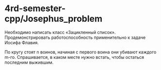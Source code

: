 # 4rd-semester-cpp/Josephus_problem

Необходимо написать класс «Зацикленный список». Продемонстрировать работоспособность применительно к задаче Иосифа Флавия.

По кругу стоят n воинов, начиная с первого воина они убивают каждого m-го. Спрашивается, в каком месте нужно встать, чтобы остаться последним выжившим.
